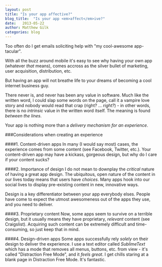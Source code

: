 ```yaml
---
layout: post
title: "Is your app affective?"
blog_title:  "Is your app <em>affect</em>ive?"
date:   2013-05-22
author: Matthew Gilk
categories: blog
---
```


Too often do I get emails soliciting help with "my cool-awesome app-tacular".

With all the buzz around mobile it's easy to see why having your own app (whatever *that* means), comes accross as the silver bullet of marketing, user acquisition, distribution, etc.

But having an app will not breathe life to your dreams of becoming a cool internet business guy. 

There never is, and never has been any value in software. Much like the written word, I could slap some words on the page, call it a vampire love story and nobody would read that crap (right? ... *right?*) - in other words, there is no *intrinsic* value in the written word itself. The meaning is found *between the lines*.

Your app is nothing more than a *delivery mechanism for an experience*.

###Considerations when creating an experience

####1. Content-driven apps
In many (I would say most) cases, the experience comes from some content (see Facebook, Twitter, etc.). Your content-driven app may have a kickass, gorgeous design, but why do I care if your content sucks?

####2. Importance of design
I do not mean to downplay the *critical* nature of having a great app design. The ubiquitous, open nature of the content in our lives today means that users have *choices*. Many apps hook into our social lives to display pre-existing content in new, innovative ways. 

Design is a key differentiator between your app everybody elses. People have come to expect the utmost awesomeness out of the apps they use, and you need to deliver.

####3. Proprietary content
Now, some apps seem to survive on a terrible design, but it usually means they have proprietary, *relevant* content (see Craigslist). Acquiring such content can be extremely difficult and time-consuming, so just keep that in mind.

####4. Design-driven apps
Some apps successfully rely *solely* on their design to deliver the experience. I use a text editor called *SublimeText* which has a mode that removes all menus, buttons, etc. from view - it's called "Distraction Free Mode", and it *feels great*. I get chills staring at a blank page in Distraction Free Mode. It's fantastic.